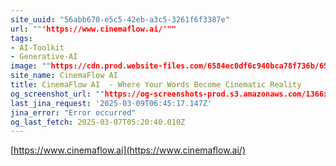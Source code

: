 ```yaml
---
site_uuid: "56abb670-e5c5-42eb-a3c5-3261f6f3387e"
url: ""'https://www.cinemaflow.ai/'""
tags:
- AI-Toolkit
- Generative-AI
image: ""https://cdn.prod.website-files.com/6584ec0df6c940bca78f736b/65bb0176a1cb0df0b9803e7a_256.png""
site_name: CinemaFlow AI
title: CinemaFlow AI  - Where Your Words Become Cinematic Reality
og_screenshot_url: ""https://og-screenshots-prod.s3.amazonaws.com/1366x768/80/false/2da079b52cf6815aae4f29f059152c28d47b2c7949c74ae72a3f76fd51eb29f6.jpeg""
last_jina_request: '2025-03-09T06:45:17.147Z'
jina_error: "Error occurred"
og_last_fetch: 2025-03-07T05:20:40.010Z
---
```


[https://www.cinemaflow.ai](https://www.cinemaflow.ai/)
